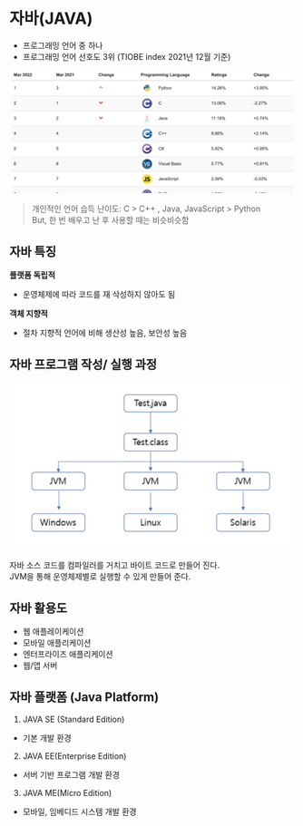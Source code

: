 # 자바(JAVA)

- 프로그래밍 언어 중 하나
- 프로그래밍 언어 선호도 3위 (TIOBE index 2021년 12월 기준)

![TIBOE_index](./resouce/TIBOCO.png)

> 개인적인 언어 습득 난이도: C > C++ , Java, JavaScript > Python  
> But, 한 번 배우고 난 후 사용할 때는 비슷비슷함


## 자바 특징

**플랫폼 독립적**
- 운영체제에 따라 코드를 재 삭성하지 않아도 됨

**객체 지향적**
- 절차 지향적 언어에 비해 생산성 높음, 보안성 높음


## 자바 프로그램 작성/ 실행 과정

![Java 실행과정](./resouce/java.png)

자바 소스 코드를 컴파일러를 거치고 바이트 코드로 만들어 진다.  
JVM을 통해 운영체제별로 실행할 수 있게 만들어 준다.


## 자바 활용도

- 웹 애플레이케이션  
- 모바일 애플리케이션  
- 엔터프라이즈 애플리케이션  
- 웹/앱 서버


## 자바 플랫폼 (Java Platform)

1. JAVA SE (Standard Edition)
  - 기본 개발 환경

2. JAVA EE(Enterprise Edition)
- 서버 기반 프로그램 개발 환경

3. JAVA ME(Micro Edition)
- 모바일, 임베디드 시스템 개발 환경